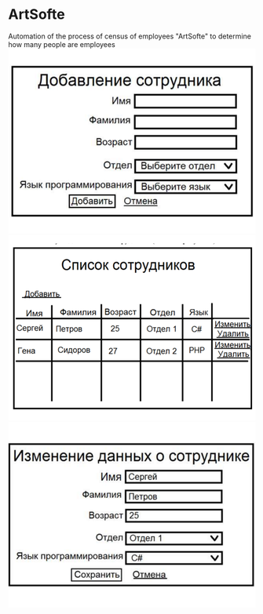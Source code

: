 # ArtSofte
Automation of the process of census of employees "ArtSofte" to determine how many people are employees
![](https://github.com/Aizhan-Khassenova/ArtSofte/blob/main/1.PNG)
![](https://github.com/Aizhan-Khassenova/ArtSofte/blob/main/2.PNG)
![](https://github.com/Aizhan-Khassenova/ArtSofte/blob/main/3.PNG)
